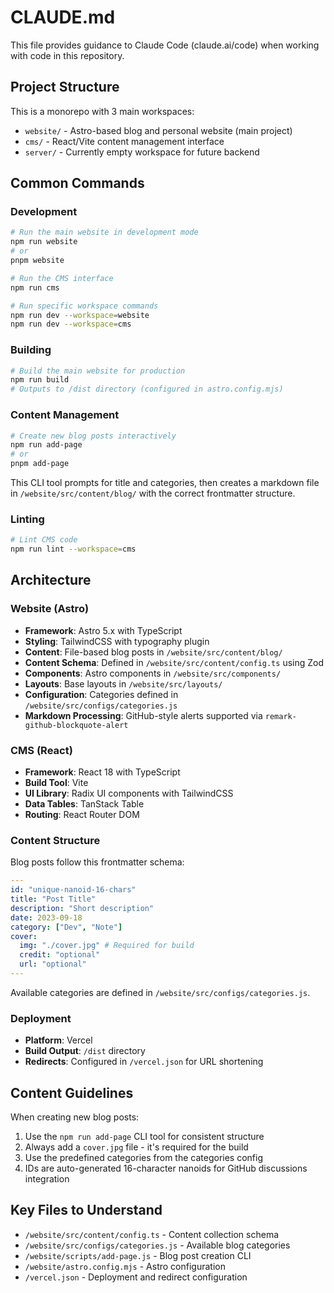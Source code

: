 # CLAUDE.md

This file provides guidance to Claude Code (claude.ai/code) when working with code in this repository.

## Project Structure

This is a monorepo with 3 main workspaces:
- `website/` - Astro-based blog and personal website (main project)
- `cms/` - React/Vite content management interface  
- `server/` - Currently empty workspace for future backend

## Common Commands

### Development
```bash
# Run the main website in development mode
npm run website
# or
pnpm website

# Run the CMS interface
npm run cms

# Run specific workspace commands
npm run dev --workspace=website
npm run dev --workspace=cms
```

### Building
```bash
# Build the main website for production
npm run build
# Outputs to /dist directory (configured in astro.config.mjs)
```

### Content Management
```bash
# Create new blog posts interactively
npm run add-page
# or
pnpm add-page
```

This CLI tool prompts for title and categories, then creates a markdown file in `/website/src/content/blog/` with the correct frontmatter structure.

### Linting
```bash
# Lint CMS code
npm run lint --workspace=cms
```

## Architecture

### Website (Astro)
- **Framework**: Astro 5.x with TypeScript
- **Styling**: TailwindCSS with typography plugin
- **Content**: File-based blog posts in `/website/src/content/blog/`
- **Content Schema**: Defined in `/website/src/content/config.ts` using Zod
- **Components**: Astro components in `/website/src/components/`
- **Layouts**: Base layouts in `/website/src/layouts/`
- **Configuration**: Categories defined in `/website/src/configs/categories.js`
- **Markdown Processing**: GitHub-style alerts supported via `remark-github-blockquote-alert`

### CMS (React)
- **Framework**: React 18 with TypeScript
- **Build Tool**: Vite
- **UI Library**: Radix UI components with TailwindCSS
- **Data Tables**: TanStack Table
- **Routing**: React Router DOM

### Content Structure
Blog posts follow this frontmatter schema:
```yaml
---
id: "unique-nanoid-16-chars"
title: "Post Title"
description: "Short description"
date: 2023-09-18
category: ["Dev", "Note"]
cover:
  img: "./cover.jpg" # Required for build
  credit: "optional"
  url: "optional"
---
```

Available categories are defined in `/website/src/configs/categories.js`.

### Deployment
- **Platform**: Vercel
- **Build Output**: `/dist` directory
- **Redirects**: Configured in `/vercel.json` for URL shortening

## Content Guidelines

When creating new blog posts:
1. Use the `npm run add-page` CLI tool for consistent structure
2. Always add a `cover.jpg` file - it's required for the build
3. Use the predefined categories from the categories config
4. IDs are auto-generated 16-character nanoids for GitHub discussions integration

## Key Files to Understand

- `/website/src/content/config.ts` - Content collection schema
- `/website/src/configs/categories.js` - Available blog categories  
- `/website/scripts/add-page.js` - Blog post creation CLI
- `/website/astro.config.mjs` - Astro configuration
- `/vercel.json` - Deployment and redirect configuration